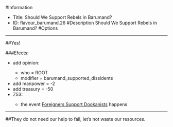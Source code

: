 #Information
 - Title: Should We Support Rebels in Barumand?
 - ID: flavour_barumand.26
#Description
Should We Support Rebels in Barumand?
#Options

___
##Yes!

###Efects:<ul><li>add opinion:</li><ul><li>who = ROOT</li><li>modifier = barumand_supported_dissidents</li></ul><li>add manpower = -2</li><li>add treasury = -50</li><li>Z53:</li><ul><li>the event [Foreigners Support Dookanists](../events/foreigners_support_dookanists.md) happens</li></ul></ul>

___
##They do not need our help to fail, let’s not waste our resources.
